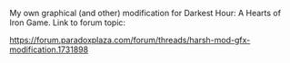 My own graphical (and other) modification for Darkest Hour: A Hearts of Iron Game. Link to forum topic:

https://forum.paradoxplaza.com/forum/threads/harsh-mod-gfx-modification.1731898

